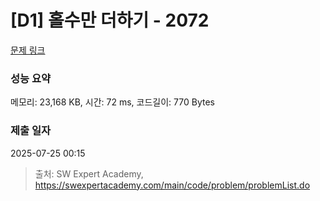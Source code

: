 # [D1] 홀수만 더하기 - 2072 

[문제 링크](https://swexpertacademy.com/main/code/problem/problemDetail.do?contestProbId=AV5QSEhaA5sDFAUq) 

### 성능 요약

메모리: 23,168 KB, 시간: 72 ms, 코드길이: 770 Bytes

### 제출 일자

2025-07-25 00:15



> 출처: SW Expert Academy, https://swexpertacademy.com/main/code/problem/problemList.do